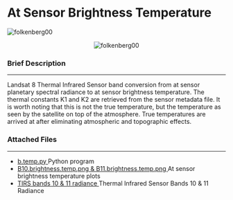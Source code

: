 # At Sensor Brightness Temperature


<!--h1 align="left" style="float: left;">Band Combination Infrared</h1-->
<p align="left"> <img src="https://komarev.com/ghpvc/?username=folkenberg00&label=Profile%20views&color=0e75b6&style=flat" alt="folkenberg00" /> </p>
<p align='center'><img src="https://github.com/folkenberg00/At-Sensor-Brightness-Temperature/blob/main/output/b.temp.png" alt="folkenberg00" /></p>
<h3 align="left">Brief Description</h3>
<hr width="100%" color="white" size="2px"/>
<p>Landsat 8 Thermal Infrared Sensor band conversion from at sensor planetary spectral radiance to at sensor brightness temperature. The thermal constants K1 and K2 are retrieved from the sensor metadata file. It is worth noting that this is not the true temperature, but the temperature as seen by the satellite on top of the atmosphere. True temperatures are arrived at after eliminating atmospheric and topographic effects.</p>
<h3 align="left">Attached Files</h3>
<hr width="100%" color="white" size="2px"/>
<ul>
  <li><a href="https://github.com/folkenberg00/At-Sensor-Brightness-Temperature/blob/main/b.temp.py">b.temp.py </a> Python program</li>
  <li><a href="https://github.com/folkenberg00/At-Sensor-Brightness-Temperature/blob/main/output/">B10.brightness.temp.png & B11.brightness.temp.png </a> At sensor brightness temperature plots</li>
<li><a href="https://github.com/folkenberg00/At-Sensor-Brightness-Temperature/blob/main/input/">TIRS bands 10 & 11 radiance </a> Thermal Infrared Sensor Bands 10 & 11 Radiance </li>



 
